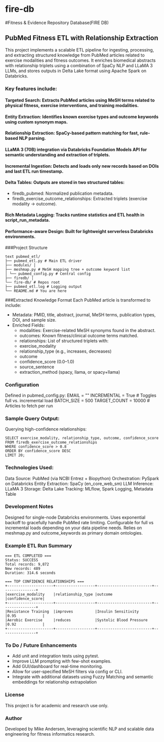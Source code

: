# fire-db

#Fitness &amp; Evidence Repository Database(FIRE DB)

## PubMed Fitness ETL with Relationship Extraction
This project implements a scalable ETL pipeline for ingesting, processing, and extracting structured knowledge from PubMed articles related to exercise modalities and fitness outcomes. It enriches biomedical abstracts with relationship triplets using a combination of SpaCy NLP and LLaMA 3 LLMs, and stores outputs in Delta Lake format using Apache Spark on Databricks.

### Key features include:
#### Targeted Search: Extracts PubMed articles using MeSH terms related to physical fitness, exercise interventions, and training modalities.
#### Entity Extraction: Identifies known exercise types and outcome keywords using custom synonym maps.
#### Relationship Extraction: SpaCy-based pattern matching for fast, rule-based NLP parsing.
#### LLaMA 3 (70B) integration via Databricks Foundation Models API for semantic understanding and extraction of triplets.
#### Incremental Ingestion: Detects and loads only new records based on DOIs and last ETL run timestamp.
#### Delta Tables: Outputs are stored in two structured tables:
  - firedb_pubmed: Normalized publication metadata.
  - firedb_exercise_outcome_relationships: Extracted triplets (exercise modality → outcome).
#### Rich Metadata Logging: Tracks runtime statistics and ETL health in script_run_metadata.
#### Performance-aware Design: Built for lightweight serverless Databricks environments.

###Project Structure
```
text pubmed_etl/ 
├── pubmed_etl.py # Main ETL driver 
├── modules/ │ 
├── meshmap.py # MeSH mapping tree + outcome keyword list 
│ └── pubmed_config.py # Central config 
├── firedb/ │ 
└── fire-db/ # Repos root 
├── pubmed_etl.log # Logging output 
└── README.md # You are here
```

###Extracted Knowledge Format
Each PubMed article is transformed to include:
- Metadata: PMID, title, abstract, journal, MeSH terms, publication types, DOI, and sample size.
- Enriched Fields:
  - modalities: Exercise-related MeSH synonyms found in the abstract.
  - outcomes: Known fitness/clinical outcome terms matched.
  - relationships: List of structured triplets with:
  - exercise_modality
  - relationship_type (e.g., increases, decreases)
  - outcome
  - confidence_score (0.0–1.0)
  - source_sentence
  - extraction_method (spacy, llama, or spacy+llama)

### Configuration
Defined in pubmed_config.py:
EMAIL = ""
INCREMENTAL = True               # Toggles full vs. incremental load
BATCH_SIZE = 500
TARGET_COUNT = 10000            # Articles to fetch per run

### Sample Query Output:
Querying high-confidence relationships:
```
SELECT exercise_modality, relationship_type, outcome, confidence_score
FROM firedb_exercise_outcome_relationships
WHERE confidence_score > 0.8
ORDER BY confidence_score DESC
LIMIT 20;
```

### Technologies Used:
Data Source:	PubMed (via NCBI Entrez + Biopython)
Orchestration:	PySpark on Databricks
Entity Extraction:	SpaCy (en_core_web_sm)
LLM Inference:	LLaMA 3 
Storage:	Delta Lake
Tracking:	MLflow, Spark Logging, Metadata Table

### Development Notes
Designed for single-node Databricks environments.
Uses exponential backoff to gracefully handle PubMed rate limiting.
Configurable for full vs incremental loads depending on your data pipeline needs.
Relies on meshmap.py and outcome_keywords as primary domain ontologies.

### Example ETL Run Summary
```
=== ETL COMPLETED ===
Status: SUCCESS
Total records: 9,872
New records: 489
Duration: 314.6 seconds

=== TOP CONFIDENCE RELATIONSHIPS ===
+---------------------+------------------+-------------------------+----------------+
|exercise_modality    |relationship_type |outcome                  |confidence_score|
+---------------------+------------------+-------------------------+----------------+
|Resistance Training  |improves          |Insulin Sensitivity      |0.95            |
|Aerobic Exercise     |reduces           |Systolic Blood Pressure  |0.92            |
+---------------------+------------------+-------------------------+----------------+
```

### To Do / Future Enhancements
- Add unit and integration tests using pytest.
- Improve LLM prompting with few-shot examples.
- Add GUI/dashboard for real-time monitoring.
- Allow for user-specified MeSH filters via config or CLI.
- Integrate with additional datasets using Fuzzy Matching and semantic embeddings for relationship extrapolation

### License
This project is for academic and research use only.

### Author
Developed by Mike Andersen, leveraging scientific NLP and scalable data engineering for fitness informatics research.
